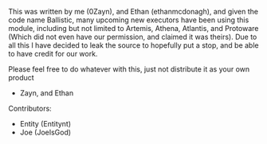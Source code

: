 This was written by me (0Zayn), and Ethan (ethanmcdonagh), and given the code name Ballistic, many upcoming new executors have been using this module, including but not limited to Artemis, Athena, Atlantis, and Protoware (Which did not even have our permission, and claimed it was theirs).
Due to all this I have decided to leak the source to hopefully put a stop, and be able to have credit for our work.

Please feel free to do whatever with this, just not distribute it as your own product

- Zayn, and Ethan

Contributors:
- Entity (Entitynt)
- Joe (JoeIsGod)
